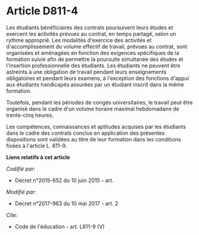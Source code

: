 # Article D811-4

Les étudiants bénéficiaires des contrats poursuivent leurs études et exercent les activités prévues au contrat, en temps
partagé, selon un rythme approprié. Les modalités d'exercice des activités et d'accomplissement du volume effectif de
travail, prévues au contrat, sont organisées et aménagées en fonction des exigences spécifiques de la formation suivie afin
de permettre la poursuite simultanée des études et l'insertion professionnelle des étudiants. Les étudiants ne peuvent être
astreints à une obligation de travail pendant leurs enseignements obligatoires et pendant leurs examens, à l'exception des
fonctions d'appui aux étudiants handicapés assurées par un étudiant inscrit dans la même formation. 

Toutefois, pendant les périodes de congés universitaires, le travail peut être organisé dans le cadre d'un volume horaire
maximal hebdomadaire de trente-cinq heures. 

Les compétences, connaissances et aptitudes acquises par les étudiants dans le cadre des contrats conclus en application des
présentes dispositions sont validées au titre de leur formation dans les conditions fixées à l'article L. 611-9.

**Liens relatifs à cet article**

_Codifié par_:

  - Décret n°2015-652 du 10 juin 2015 - art.

_Modifié par_:

  - Décret n°2017-963 du 10 mai 2017 - art. 2

_Cite_:

  - Code de l'éducation - art. L611-9 (V)
